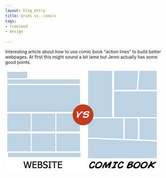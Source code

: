 ```yaml
---
layout: blog_entry
title: Grids vs. comics
tags:
- frontend
- design

---
```


<p>Interesting article about how to use comic book “action lines” to build better webpages. At first this might sound a bit lame but Jenni actually has some good points.</p>

<p><a href="http://www.inspiredm.com/2010/04/27/comic-books-design/"><img src="/images/blog-images/website-vs-comic-book.jpg" alt="Grid vs. comic book" width="500" height="336"></a></p>
